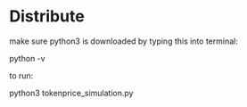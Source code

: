 # Distribute

make sure python3 is downloaded by typing this into terminal:

python -v

to run:

python3 tokenprice_simulation.py

